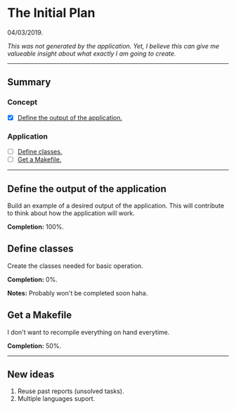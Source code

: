 # The Initial Plan

04/03/2019.

*This was not generated by the application.
Yet, I believe this can give me valueable insight
about what exactly I am going to create.*

---

## Summary

### Concept

- [x] [Define the output of the application.](#define-the-output-of-the-application)

### Application

- [ ] [Define classes.](#define-clases)
- [ ] [Get a Makefile.](#get-a-makefile)

---

## Define the output of the application

Build an example of a desired output of the application. This will contribute to think about how the application will work.

**Completion:** 100%.

## Define classes

Create the classes needed for basic operation.

**Completion:** 0%.

**Notes:** Probably won't be completed soon haha.

## Get a Makefile

I don't want to recompile everything on hand everytime.

**Completion:** 50%.

---

## New ideas

1. Reuse past reports (unsolved tasks).
2. Multiple languages suport.
